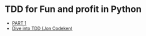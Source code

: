 # TDD for Fun and profit in Python 

- [PART 1](https://youtu.be/PYSwB9hcIEY)
- [Dive into TDD (Jon Codeken)](https://www.youtube.com/watch?v=PIWLC3dexSA)

